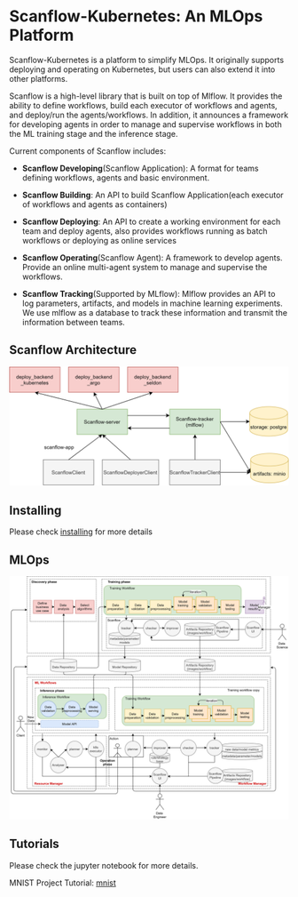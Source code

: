 # Scanflow-Kubernetes: An MLOps Platform

Scanflow-Kubernetes is a platform to simplify MLOps. It originally supports deploying and operating on Kubernetes, but users can also extend it into other platforms. 

Scanflow is a high-level library that is built on top of Mlflow. It provides the ability to define workflows, build each executor of workflows and agents, and deploy/run the agents/workflows. In addition, it announces a framework for developing agents in order to manage and supervise workflows in both the ML training stage and the inference stage. 

Current components of Scanflow includes:

- **Scanflow Developing**(Scanflow Application): A format for teams defining workflows, agents and basic environment.


- **Scanflow Building**: An API to build Scanflow Application(each executor of workflows and agents as containers)


- **Scanflow Deploying**: An API to create a working environment for each team and deploy agents, also provides workflows running as batch workflows or deploying as online services


- **Scanflow Operating**(Scanflow Agent): A framework to develop agents. Provide an online multi-agent system to manage and supervise the workflows.


- **Scanflow Tracking**(Supported by MLflow): Mlflow provides an API to log parameters, artifacts, and models in machine learning experiments. We use mlflow as a database to track these information and transmit the information between teams.


## Scanflow Architecture

![architecture](images/scanflow-architecture.png)

## Installing

Please check [installing](installer/Readme.md) for more details

## MLOps

![architecture](images/architecture.png)


## Tutorials

Please check the jupyter notebook for more details.

MNIST Project Tutorial: [mnist](tutorials/mnist/Readme.md)